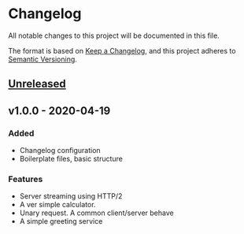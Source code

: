 # Changelog
All notable changes to this project will be documented in this file.

The format is based on [Keep a Changelog](https://keepachangelog.com/en/1.0.0/),
and this project adheres to [Semantic Versioning](https://semver.org/spec/v2.0.0.html).


<a name="unreleased"></a>
## [Unreleased]


<a name="v1.0.0"></a>
## v1.0.0 - 2020-04-19
### Added
- Changelog configuration
- Boilerplate files, basic structure

### Features
- Server streaming using HTTP/2
- A ver simple calculator.
- Unary request. A common client/server behave
- A simple greeting service


[Unreleased]: https://github.com/baquiax/grpc-go/compare/v1.0.0...HEAD
